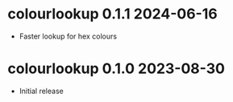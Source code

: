 # colourlookup 0.1.1  2024-06-16

* Faster lookup for hex colours

# colourlookup 0.1.0  2023-08-30

* Initial release

